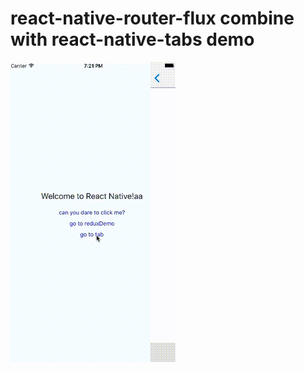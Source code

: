 # react-native-router-flux combine with react-native-tabs demo </br>
![gif](./GIFDemo/react-native-router-flux-tabs.gif)
